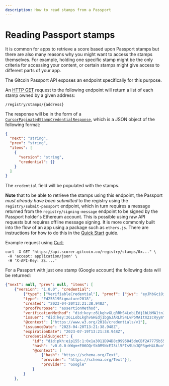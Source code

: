 ```yaml
---
description: How to read stamps from a Passport
---
```


# Reading Passport stamps

It is common for apps to retrieve a score based upon Passport stamps but there are also many reasons why you might want to access the stamps themselves. For example, holding one specific stamp might be the only criteria for accessing your content, or certain stamps might give access to different parts of your app.

The Gitcoin Passport API exposes an endpoint specifically for this purpose.

An [HTTP GET](https://developer.mozilla.org/en-US/docs/Web/HTTP/Methods/GET) request to the following endpoint will return a list of each stamp owned by a given address:

```
/registry/stamps/{address}
```

The response will be in the form of a [`CursorPaginatedStampCredentialResponse`](endpoint-definition.md), which is a JSON object of the following format:

```json
{
  "next": "string",
  "prev": "string",
  "items": [
    {
      "version": "string",
      "credential": {}
    }
  ]
}
```

The `credential` field will be populated with the stamps.



**Note** that to be able to retrieve the stamps using this endpoint, the Passport _must already have been submitted_ to the registry using the `registry/submit-passport` endpoint, which in turn requires a message returned from the `registry/signing-message` endpoint to be signed by the Passport holder's Ethereum account. This is possible using raw API requests but requires offline message signing. It is more commonly built into the flow of an app using a package such as `ethers.js`. There are instructions for how to do this in the [Quick Start](../quick-start-guide.md) guide.



Example request using [Curl:](https://curl.se)

```
curl -X GET "https://api.scorer.gitcoin.co/registry/stamps/0x..." \
 -H 'accept: application/json' \
 -H 'X-API-Key: Zs....'
```

For a Passport with just one stamp (Google account) the following data will be returned:

```json
{"next": null, "prev": null, "items": [
    {"version": "1.0.0", "credential": 
        {"type": ["VerifiableCredential"], "proof": {"jws": "eyJhbGciOiJFZERTQSIsImNyaXQiOlsiYjY0Il0sImI2NCI6ZmFsc2V9..sgcMRAONRMogvfaP_MOzy7TfTgmMPiXcErIsIKap-nPnOuTGNSkhGDtxWFl4Mp6uuYnecRDkmxBmS5iDNCMGDA", 
        "type": "Ed25519Signature2018", 
        "created": "2023-04-20T13:21:38.948Z", 
        "proofPurpose": "assertionMethod", 
        "verificationMethod": "did:key:z6LkghvGLgRRhS4LobLEdj1bLbMA1tnJJJAvzcPyqm#z6MkgYU5LChvHHLobLEdj1bgRLhS4LPGJAvbMA1tn2zcRyqmYU5LC"}, 
        "issuer": "did:key:z6LLobLkghvGHEdj1bgGJARLhS4LvPbMA1tm2zcRyymYU55M", 
        "@context": ["https://www.w3.org/2018/credentials/v1"], 
        "issuanceDate": "2023-04-20T13:21:38.948Z", 
        "expirationDate": "2023-07-19T13:21:38.948Z", 
        "credentialSubject": {
            "id": "did:pkh:eip155:1:0x1a3011D94D8c9995845deCBf2A7775b559G3aee7", 
            "hash": "v0.0.0:kWgm+E06OQrSk0M9NcEI3il5FIs9UoJQP3geH4LBuoY=", 
            "@context": [
                {"hash": "https://schema.org/Text", 
                "provider": "https://schema.org/Text"}], 
                "provider": "Google"
            }
        }
    }, 
```
